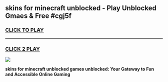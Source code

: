 
## skins for minecraft unblocked - Play Unblocked Gmaes & Free #cgj5f
<h3>
<a href="https://news.freeplayer.one?title=skins_for_minecraft_unblocked&ref=24F">CLICK TO PLAY</a></h3>
<hr>

<h3>
<a href="https://news.freeplayer.one?title=skins_for_minecraft_unblocked&ref=24F">CLICK 2 PLAY</a>
  
</h3>

<a href="https://news.freeplayer.one?title=skins_for_minecraft_unblocked&ref=24F/"><img src="https://clearcache.store/games.png"></a>


**skins for minecraft unblocked games unblocked: Your Gateway to Fun and Accessible Online Gaming**
